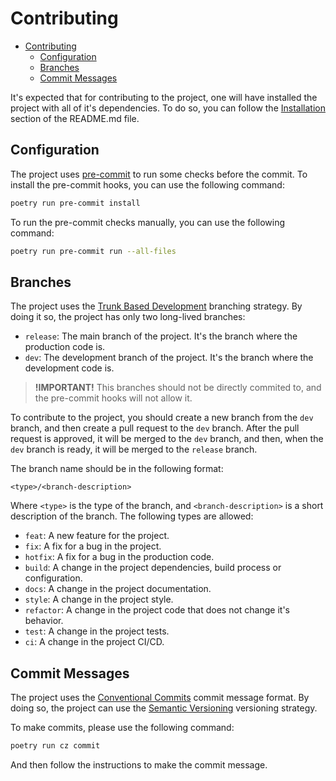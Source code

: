 # Contributing

- [Contributing](#contributing)
  - [Configuration](#configuration)
  - [Branches](#branches)
  - [Commit Messages](#commit-messages)

It's expected that for contributing to the project, one will have installed the project with all of it's dependencies. To do so, you can follow the [Installation](../README.md#installation) section of the README.md file.

## Configuration

The project uses [pre-commit](https://pre-commit.com/) to run some checks before the commit. To install the pre-commit hooks, you can use the following command:

```bash
poetry run pre-commit install
```

To run the pre-commit checks manually, you can use the following command:

```bash
poetry run pre-commit run --all-files
```

## Branches

The project uses the [Trunk Based Development](https://trunkbaseddevelopment.com/) branching strategy. By doing it so, the project has only two long-lived branches:

- `release`: The main branch of the project. It's the branch where the production code is.
- `dev`: The development branch of the project. It's the branch where the development code is.

> **!IMPORTANT!** This branches should not be directly commited to, and the pre-commit hooks will not allow it.

To contribute to the project, you should create a new branch from the `dev` branch, and then create a pull request to the `dev` branch. After the pull request is approved, it will be merged to the `dev` branch, and then, when the `dev` branch is ready, it will be merged to the `release` branch.

The branch name should be in the following format:

```text
<type>/<branch-description>
```

Where `<type>` is the type of the branch, and `<branch-description>` is a short description of the branch. The following types are allowed:

- `feat`: A new feature for the project.
- `fix`: A fix for a bug in the project.
- `hotfix`: A fix for a bug in the production code.
- `build`: A change in the project dependencies, build process or configuration.
- `docs`: A change in the project documentation.
- `style`: A change in the project style.
- `refactor`: A change in the project code that does not change it's behavior.
- `test`: A change in the project tests.
- `ci`: A change in the project CI/CD.

## Commit Messages

The project uses the [Conventional Commits](https://www.conventionalcommits.org/en/v1.0.0/) commit message format. By doing so, the project can use the [Semantic Versioning](https://semver.org/) versioning strategy.

To make commits, please use the following command:

```bash
poetry run cz commit
```

And then follow the instructions to make the commit message.
